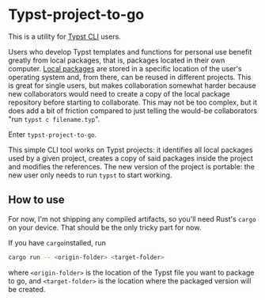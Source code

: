 # Typst-project-to-go

This is a utility for [Typst CLI](https://github.com/typst/typst) users.

Users who develop Typst templates and functions for personal use benefit greatly from local packages, that is, packages located in their own computer. [Local packages](https://github.com/typst/packages) are stored in a specific location of the user's operating system and, from there, can be reused in different projects. This is great for single users, but makes collaboration somewhat harder because new collaborators would need to create a copy of the local package repository before starting to collaborate. This may not be too complex, but it does add a bit of friction compared to just telling the would-be collaborators "run `typst c filename.typ`".

Enter `typst-project-to-go`.

This simple CLI tool works on Typst projects: it identifies all local packages used by a given project, creates a copy of said packages inside the project and modifies the references. The new version of the project is portable: the new user only needs to run `typst` to start working.

## How to use

For now, I'm not shipping any compiled artifacts, so you'll need Rust's `cargo` on your device. That should be the only tricky part for now. 

If you have `cargo`installed, run

```bash
cargo run -- <origin-folder> <target-folder>
```

where `<origin-folder>` is the location of the Typst file you want to package to go, and `<target-folder>` is the location where the packaged version will be created.
